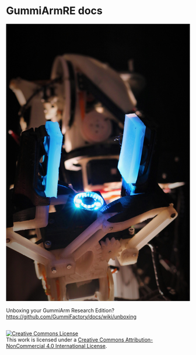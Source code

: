 # GummiArmRE docs

![alt text](https://github.com/GummiFactory/docs/blob/master/images/general/ugg.jpg "GummiArmRE")

Unboxing your GummiArm Research Edition? https://github.com/GummiFactory/docs/wiki/unboxing

##
<a rel="license" href="http://creativecommons.org/licenses/by-nc/4.0/"><img alt="Creative Commons License" style="border-width:0" src="https://i.creativecommons.org/l/by-nc/4.0/88x31.png" /></a><br />This work is licensed under a <a rel="license" href="http://creativecommons.org/licenses/by-nc/4.0/">Creative Commons Attribution-NonCommercial 4.0 International License</a>.
